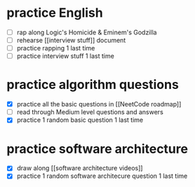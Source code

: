 # practice English
- [ ] rap along Logic's Homicide & Eminem's Godzilla
- [ ] rehearse [[interview stuff]] document
- [ ] practice rapping 1 last time
- [ ] practice interview stuff 1 last time

# practice algorithm questions
- [x] practice all the basic questions in [[NeetCode roadmap]]
- [ ] read through Medium level questions and answers
- [x] practice 1 random basic question 1 last time

# practice software architecture
- [x] draw along [[software architecture videos]]
- [x] practice 1 random software architecure question 1 last time 
